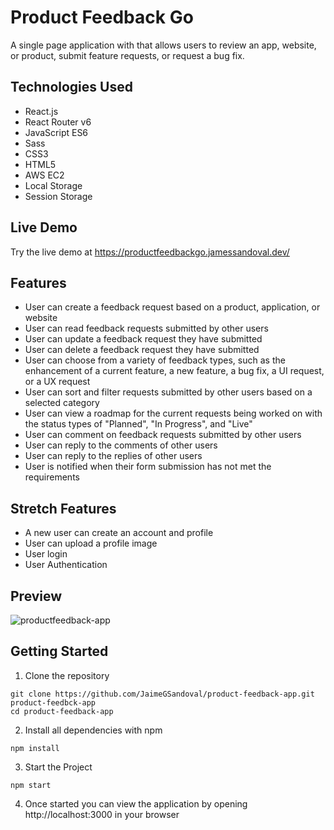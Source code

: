 # Product Feedback Go

A single page application with that allows users to review an app, website, or product, submit feature requests, or request a bug fix.

## Technologies Used

- React.js
- React Router v6
- JavaScript ES6
- Sass
- CSS3
- HTML5
- AWS EC2
- Local Storage
- Session Storage

## Live Demo

Try the live demo at https://productfeedbackgo.jamessandoval.dev/

## Features

- User can create a feedback request based on a product, application, or website
- User can read feedback requests submitted by other users
- User can update a feedback request they have submitted
- User can delete a feedback request they have submitted
- User can choose from a variety of feedback types, such as the enhancement of a current feature, a new feature, a bug fix, a UI request, or a UX request
- User can sort and filter requests submitted by other users based on a selected category
- User can view a roadmap for the current requests being worked on with the status types of "Planned", "In Progress", and "Live"
- User can comment on feedback requests submitted by other users
- User can reply to the comments of other users
- User can reply to the replies of other users
- User is notified when their form submission has not met the requirements

## Stretch Features

- A new user can create an account and profile
- User can upload a profile image
- User login
- User Authentication

## Preview

![productfeedback-app](/src/assets/images/demo/feedback_demo.gif)

## Getting Started

1. Clone the repository

```shell
git clone https://github.com/JaimeGSandoval/product-feedback-app.git product-feedbck-app
cd product-feedback-app
```

2. Install all dependencies with npm

```
npm install
```

3. Start the Project

```
npm start
```

4. Once started you can view the application by opening http://localhost:3000 in your browser
